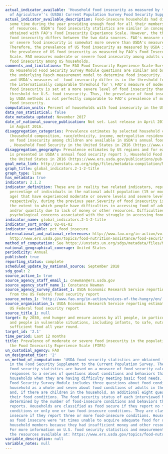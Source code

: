 ```yaml
---
actual_indicator_available: 'Household food insecurity as measured by the US Department
  of Agriculture''s (USDA) Current Population Survey Food Security Supplement. '
actual_indicator_available_description: Food-insecure households had difficulty at
  some time during the year providing enough food for all their members due to a lack
  of resources. USDA's food insecurity statistics are similar in concept to those
  obtained with FAO's Food Insecurity Experience Scale. However, the threshold for
  food insecurity differs between the two data sources. FAO's measure of moderate
  or severe food insecurity is somewhat more severe than USDA's measure of food insecurity.
  Therefore, the prevalence of US food insecurity as measured by USDA is higher than
  the prevalence of US food insecurity as measured by FAO's Food Insecurity Experience
  Scale. FAO measures moderate or severe food insecurity among adults while USDA measures
  food insecurity among US households.
comments_and_limitations: The FAO Food Insecurity Experience Scale-Survey Module and
  US Household Food Security Survey Module questions are similar and both rely on
  the underlying Rasch measurement model to determine food insecurity. Where FAO's
  and USDA's measures of  food insecurity differ is in the threshold for food insecurity.
  The internationally comparable threshold for \ FAO's measure of moderate or severe
  food insecurity is set at a more severe level of food insecurity than is USDA's
  threshold for U.S. food insecurity. Thus, the prevelance of food insecurity as measured
  by USDA methods is not perfectly comparable to FAO's prevalence of moderate or severe
  food insecurity.
computation_units: Percent of households with food insecurity in the US
data_non_statistical: false
date_metadata_updated: November 2017
date_of_national_source_publication: Not set. Last release in April 2016, updated
  in August 2016.
disaggregation_categories: Prevalence estimates by selected household characteristics
  (household composition, race/ethnicity, income, metropolitan residence) and information
  on food insecurity among children are available in USDA's annual food security report
  , Household Food Security in the United States in 2016 (https://www.ers.usda.gov/publications/pub-details/?pubid=84972).
disaggregation_geography: Prevalence estimates by US regions and for each of the States
  is presented in USDA's annual food security report ), Household Food Security in
  the United States in 2016 (https://www.ers.usda.gov/publications/pub-details/?pubid=84972).
goal_meta_link: http://unstats.un.org/sdgs/files/metadata-compilation/Metadata-Goal-2.pdf
graph_title: global_indicators.2-1-2-title
graph_type: line
has_metadata: true
indicator: 2.1.2
indicator_definition: These are in reality two related indicators, representing the
  percentage of individuals in the national adult population (15 or more years of
  age) that have experienced moderate or severe levels and severe levels of food insecurity
  respectively, during the previous year.Severity of food insecurity is defined as
  the extent to which people have difficulties in accessing food of adequate quality
  and/or quantity due to lack of money or other resources. Difficulties include also
  psychological concerns associated with the struggle in accessing food.
indicator_name: global_indicators.2-1-2-title
indicator_sort_order: 02-01-02
indicator_variable: pct_food_insecure
international_and_national_references: http://www.fao.org/in-action/voices-of-the-hungry/en/
  http://www.ers.usda.gov/topics/food-nutrition-assistance/food-security-in-the-us.aspx
method_of_computation: See https://unstats.un.org/sdgs/metadata/files/Metadata-02-01-02.pdf.
national_geographical_coverage: United States
periodicity: Annual
published: true
reporting_status: complete
scheduled_update_by_national_source: September 2018
sdg_goal: 2
source_active_1: true
source_agency_staff_email_1: cnewman@ers.usda.gov
source_agency_staff_name_1: Constance Newman
source_agency_survey_dataset_1: USDA Economic Research Service reporting estimates
  from the US Federal food security report
source_notes_1: 'http://www.fao.org/in-action/voices-of-the-hungry/en/ '
source_organisation_1: USDA Economic Research Service reporting estimates from the
  US Federal food security report
source_title_1: null
target: By 2030, end hunger and ensure access by all people, in particular the poor
  and people in vulnerable situations, including infants, to safe, nutritious and
  sufficient food all year round.
target_id: '2.1'
time_period: Last 12 months
title: Prevalence of moderate or severe food insecurity in the population, based on
  the Food Insecurity Experience Scale (FIES)
un_custodial_agency: FAO
un_designated_tier: '2'
us_method_of_computation: 'USDA food security statistics are obtained from data collected
  in the Food Security Supplement to the Current Population Survey. The household
  food security statistics are based on a measure of food security calculated from
  responses to a series of questions about conditions and behaviors that characterize
  households when they are having difficulty meeting basic food needs. The US Household
  Food Security Survey Module includes three questions about food conditions of the
  household as a whole and seven about food conditions of adults in the household,
  and, if there are children in the household, an additional eight questions about
  their food conditions. The food security status of each interviewed household is
  determined by the number of food-insecure conditions and behaviors the household
  reports. Households are classified as food secure if they report no food-insecure
  conditions or only one or two food-insecure conditions. They are classified as food
  insecure if they report three or more food-insecure conditions. Households classified
  as food insecure were "at times unable to acquire adequate food for one or more
  household members because they had insufficient money and other resources for food".
  For more information on U.S. food security statistics and measurement methods see
  the resources available at: https://www.ers.usda.gov/topics/food-nutrition-assistance/food-security-in-the-us/readings/'
variable_description: null
variable_notes: null
---
```

